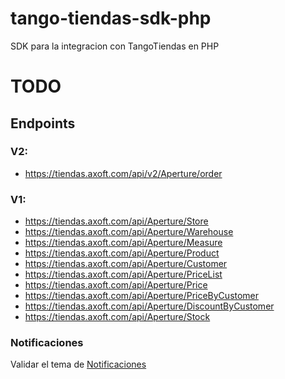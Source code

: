 # tango-tiendas-sdk-php
SDK para la integracion con TangoTiendas en PHP

# TODO

## Endpoints

### V2:

- https://tiendas.axoft.com/api/v2/Aperture/order

### V1:

- https://tiendas.axoft.com/api/Aperture/Store
- https://tiendas.axoft.com/api/Aperture/Warehouse
- https://tiendas.axoft.com/api/Aperture/Measure
- https://tiendas.axoft.com/api/Aperture/Product
- https://tiendas.axoft.com/api/Aperture/Customer
- https://tiendas.axoft.com/api/Aperture/PriceList
- https://tiendas.axoft.com/api/Aperture/Price
- https://tiendas.axoft.com/api/Aperture/PriceByCustomer
- https://tiendas.axoft.com/api/Aperture/DiscountByCustomer
- https://tiendas.axoft.com/api/Aperture/Stock

### Notificaciones

Validar el tema de [Notificaciones](https://github.com/TangoSoftware/ApiTiendas#notificaciones)